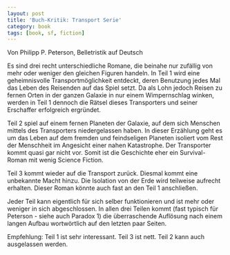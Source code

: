 ```yaml
---
layout: post
title: 'Buch-Kritik: Transport Serie'
category: book
tags: [book, sf, fiction]
---
```


Von Philipp P. Peterson, Belletristik auf Deutsch

Es sind drei recht unterschiedliche Romane, die beinahe nur zufällig von mehr oder weniger den gleichen Figuren handeln. In Teil 1 wird eine geheimnisvolle Transportmöglichkeit entdeckt, deren Benutzung jedes Mal das Leben des Reisenden auf das Spiel setzt. Da als Lohn jedoch Reisen zu fernen Orten in der ganzen Galaxie in nur einem Wimpernschlag winken, werden in Teil 1 dennoch die Rätsel dieses Transporters und seiner Erschaffer erfolgreich ergründet.

Teil 2 spiel auf einem fernen Planeten der Galaxie, auf dem sich Menschen mittels des Transporters niedergelassen haben. In dieser Erzählung geht es um das Leben auf dem fremden und feindseligen Planeten isoliert vom Rest der Menschheit im Angesicht einer nahen Katastrophe. Der Transporter kommt quasi gar nicht vor. Somit ist die Geschichte eher ein Survival-Roman mit wenig Science Fiction.

Teil 3 kommt wieder auf die Transport zurück. Diesmal kommt eine unbekannte Macht hinzu. Die Isolation von der Erde wird teilweise aufrecht erhalten. Dieser Roman könnte auch fast an den Teil 1 anschließen.

Jeder Teil kann eigentlich für sich selber funktionieren und ist mehr oder weniger in sich abgeschlossen. In allen drei Teilen kommt (fast typisch für Peterson - siehe auch Paradox 1) die überraschende Auflösung nach einem langen Aufbau wortwörtlich auf den letzten paar Seiten.

Empfehlung: Teil 1 ist sehr interessant. Teil 3 ist nett. Teil 2 kann auch ausgelassen werden.